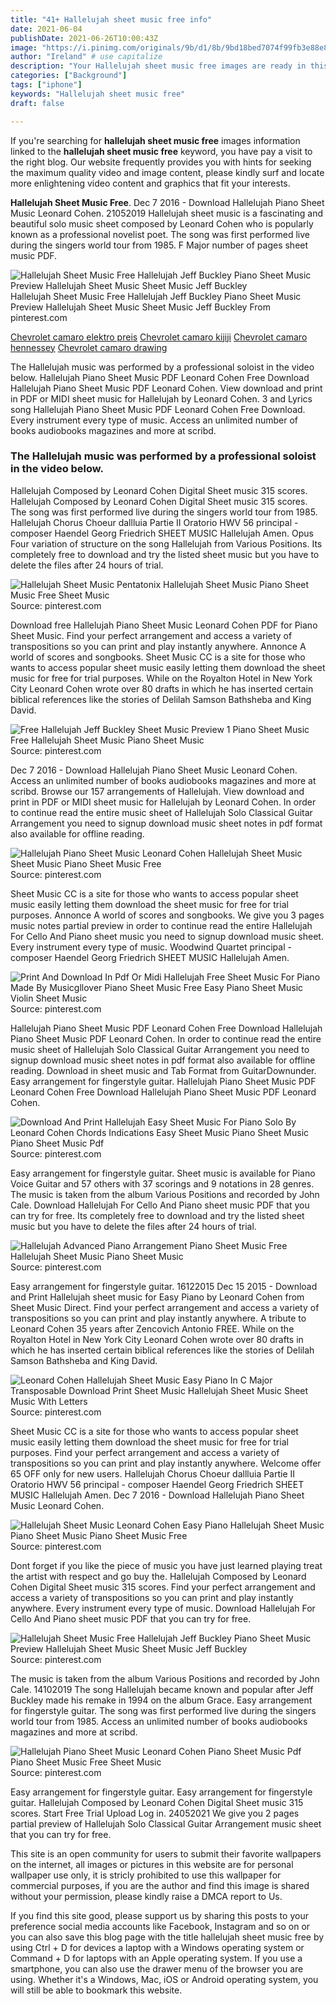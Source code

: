 ```yaml
---
title: "41+ Hallelujah sheet music free info"
date: 2021-06-04
publishDate: 2021-06-26T10:00:43Z
image: "https://i.pinimg.com/originals/9b/d1/8b/9bd18bed7074f99fb3e88e8135e97062.jpg"
author: "Ireland" # use capitalize
description: "Your Hallelujah sheet music free images are ready in this website. Hallelujah sheet music free are a topic that is being searched for and liked by netizens today. You can Download the Hallelujah sheet music free files here. Download all free photos and vectors."
categories: ["Background"]
tags: ["iphone"]
keywords: "Hallelujah sheet music free"
draft: false

---
```


If you're searching for **hallelujah sheet music free** images information linked to the **hallelujah sheet music free** keyword, you have pay a visit to the right  blog.  Our website frequently  provides you with  hints  for seeking  the maximum  quality video and image  content, please kindly surf and locate more enlightening video content and graphics  that fit your interests.

**Hallelujah Sheet Music Free**. Dec 7 2016 - Download Hallelujah Piano Sheet Music Leonard Cohen. 21052019 Hallelujah sheet music is a fascinating and beautiful solo music sheet composed by Leonard Cohen who is popularly known as a professional novelist poet. The song was first performed live during the singers world tour from 1985. F Major number of pages sheet music PDF.

![Hallelujah Sheet Music Free Hallelujah Jeff Buckley Piano Sheet Music Preview Hallelujah Sheet Music Sheet Music Jeff Buckley](https://i.pinimg.com/originals/81/1c/a1/811ca139e40477e4ab6adf5cadc696d2.png "Hallelujah Sheet Music Free Hallelujah Jeff Buckley Piano Sheet Music Preview Hallelujah Sheet Music Sheet Music Jeff Buckley")
Hallelujah Sheet Music Free Hallelujah Jeff Buckley Piano Sheet Music Preview Hallelujah Sheet Music Sheet Music Jeff Buckley From pinterest.com

[Chevrolet camaro elektro preis](/chevrolet-camaro-elektro-preis/)
[Chevrolet camaro kijiji](/chevrolet-camaro-kijiji/)
[Chevrolet camaro hennessey](/chevrolet-camaro-hennessey/)
[Chevrolet camaro drawing](/chevrolet-camaro-drawing/)

The Hallelujah music was performed by a professional soloist in the video below. Hallelujah Piano Sheet Music PDF Leonard Cohen Free Download Hallelujah Piano Sheet Music PDF Leonard Cohen. View download and print in PDF or MIDI sheet music for Hallelujah by Leonard Cohen. 3 and Lyrics song Hallelujah Piano Sheet Music PDF Leonard Cohen Free Download. Every instrument every type of music. Access an unlimited number of books audiobooks magazines and more at scribd.

### The Hallelujah music was performed by a professional soloist in the video below.

Hallelujah Composed by Leonard Cohen Digital Sheet music 315 scores. Hallelujah Composed by Leonard Cohen Digital Sheet music 315 scores. The song was first performed live during the singers world tour from 1985. Hallelujah Chorus Choeur dallluia Partie II Oratorio HWV 56 principal - composer Haendel Georg Friedrich SHEET MUSIC Hallelujah Amen. Opus Four variation of structure on the song Hallelujah from Various Positions. Its completely free to download and try the listed sheet music but you have to delete the files after 24 hours of trial.


![Hallelujah Sheet Music Pentatonix Hallelujah Sheet Music Piano Sheet Music Free Sheet Music](https://i.pinimg.com/736x/f0/db/a4/f0dba40a248eb7c8de2c714d38de8eba.jpg "Hallelujah Sheet Music Pentatonix Hallelujah Sheet Music Piano Sheet Music Free Sheet Music")
Source: pinterest.com

Download free Hallelujah Piano Sheet Music Leonard Cohen PDF for Piano Sheet Music. Find your perfect arrangement and access a variety of transpositions so you can print and play instantly anywhere. Annonce A world of scores and songbooks. Sheet Music CC is a site for those who wants to access popular sheet music easily letting them download the sheet music for free for trial purposes. While on the Royalton Hotel in New York City Leonard Cohen wrote over 80 drafts in which he has inserted certain biblical references like the stories of Delilah Samson Bathsheba and King David.

![Free Hallelujah Jeff Buckley Sheet Music Preview 1 Piano Sheet Music Free Hallelujah Sheet Music Piano Sheet Music](https://i.pinimg.com/originals/f2/da/d9/f2dad95cd8aaa3be6aa8d5a96be1ba75.png "Free Hallelujah Jeff Buckley Sheet Music Preview 1 Piano Sheet Music Free Hallelujah Sheet Music Piano Sheet Music")
Source: pinterest.com

Dec 7 2016 - Download Hallelujah Piano Sheet Music Leonard Cohen. Access an unlimited number of books audiobooks magazines and more at scribd. Browse our 157 arrangements of Hallelujah. View download and print in PDF or MIDI sheet music for Hallelujah by Leonard Cohen. In order to continue read the entire music sheet of Hallelujah Solo Classical Guitar Arrangement you need to signup download music sheet notes in pdf format also available for offline reading.

![Hallelujah Piano Sheet Music Leonard Cohen Hallelujah Sheet Music Sheet Music Piano Sheet Music Free](https://i.pinimg.com/originals/97/68/b0/9768b01346aca477b66890486553fbd0.jpg "Hallelujah Piano Sheet Music Leonard Cohen Hallelujah Sheet Music Sheet Music Piano Sheet Music Free")
Source: pinterest.com

Sheet Music CC is a site for those who wants to access popular sheet music easily letting them download the sheet music for free for trial purposes. Annonce A world of scores and songbooks. We give you 3 pages music notes partial preview in order to continue read the entire Hallelujah For Cello And Piano sheet music you need to signup download music sheet. Every instrument every type of music. Woodwind Quartet principal - composer Haendel Georg Friedrich SHEET MUSIC Hallelujah Amen.

![Print And Download In Pdf Or Midi Hallelujah Free Sheet Music For Piano Made By Musicgllover Piano Sheet Music Free Easy Piano Sheet Music Violin Sheet Music](https://i.pinimg.com/originals/03/f1/46/03f146fdb52c73fcce0540f8977105ba.jpg "Print And Download In Pdf Or Midi Hallelujah Free Sheet Music For Piano Made By Musicgllover Piano Sheet Music Free Easy Piano Sheet Music Violin Sheet Music")
Source: pinterest.com

Hallelujah Piano Sheet Music PDF Leonard Cohen Free Download Hallelujah Piano Sheet Music PDF Leonard Cohen. In order to continue read the entire music sheet of Hallelujah Solo Classical Guitar Arrangement you need to signup download music sheet notes in pdf format also available for offline reading. Download in sheet music and Tab Format from GuitarDownunder. Easy arrangement for fingerstyle guitar. Hallelujah Piano Sheet Music PDF Leonard Cohen Free Download Hallelujah Piano Sheet Music PDF Leonard Cohen.

![Download And Print Hallelujah Easy Sheet Music For Piano Solo By Leonard Cohen Chords Indications Easy Sheet Music Piano Sheet Music Piano Sheet Music Pdf](https://i.pinimg.com/originals/7a/db/8a/7adb8ac0c20307a5cc3f492d6f334c47.png "Download And Print Hallelujah Easy Sheet Music For Piano Solo By Leonard Cohen Chords Indications Easy Sheet Music Piano Sheet Music Piano Sheet Music Pdf")
Source: pinterest.com

Easy arrangement for fingerstyle guitar. Sheet music is available for Piano Voice Guitar and 57 others with 37 scorings and 9 notations in 28 genres. The music is taken from the album Various Positions and recorded by John Cale. Download Hallelujah For Cello And Piano sheet music PDF that you can try for free. Its completely free to download and try the listed sheet music but you have to delete the files after 24 hours of trial.

![Hallelujah Advanced Piano Arrangement Piano Sheet Music Free Hallelujah Sheet Music Piano Sheet Music](https://i.pinimg.com/originals/aa/e1/a3/aae1a34ce5dfa975c11138d6299c4c9e.png "Hallelujah Advanced Piano Arrangement Piano Sheet Music Free Hallelujah Sheet Music Piano Sheet Music")
Source: pinterest.com

Easy arrangement for fingerstyle guitar. 16122015 Dec 15 2015 - Download and Print Hallelujah sheet music for Easy Piano by Leonard Cohen from Sheet Music Direct. Find your perfect arrangement and access a variety of transpositions so you can print and play instantly anywhere. A tribute to Leonard Cohen 35 years after Zencovich Antonio FREE. While on the Royalton Hotel in New York City Leonard Cohen wrote over 80 drafts in which he has inserted certain biblical references like the stories of Delilah Samson Bathsheba and King David.

![Leonard Cohen Hallelujah Sheet Music Easy Piano In C Major Transposable Download Print Sheet Music Hallelujah Sheet Music Sheet Music With Letters](https://i.pinimg.com/originals/95/fe/e1/95fee14a507c9a6c7d335762812169f0.gif "Leonard Cohen Hallelujah Sheet Music Easy Piano In C Major Transposable Download Print Sheet Music Hallelujah Sheet Music Sheet Music With Letters")
Source: pinterest.com

Sheet Music CC is a site for those who wants to access popular sheet music easily letting them download the sheet music for free for trial purposes. Find your perfect arrangement and access a variety of transpositions so you can print and play instantly anywhere. Welcome offer 65 OFF only for new users. Hallelujah Chorus Choeur dallluia Partie II Oratorio HWV 56 principal - composer Haendel Georg Friedrich SHEET MUSIC Hallelujah Amen. Dec 7 2016 - Download Hallelujah Piano Sheet Music Leonard Cohen.

![Hallelujah Sheet Music Leonard Cohen Easy Piano Hallelujah Sheet Music Piano Sheet Music Piano Sheet Music Free](https://i.pinimg.com/originals/62/0a/b4/620ab41079f98e7ea726076056a6593d.png "Hallelujah Sheet Music Leonard Cohen Easy Piano Hallelujah Sheet Music Piano Sheet Music Piano Sheet Music Free")
Source: pinterest.com

Dont forget if you like the piece of music you have just learned playing treat the artist with respect and go buy the. Hallelujah Composed by Leonard Cohen Digital Sheet music 315 scores. Find your perfect arrangement and access a variety of transpositions so you can print and play instantly anywhere. Every instrument every type of music. Download Hallelujah For Cello And Piano sheet music PDF that you can try for free.

![Hallelujah Sheet Music Free Hallelujah Jeff Buckley Piano Sheet Music Preview Hallelujah Sheet Music Sheet Music Jeff Buckley](https://i.pinimg.com/originals/81/1c/a1/811ca139e40477e4ab6adf5cadc696d2.png "Hallelujah Sheet Music Free Hallelujah Jeff Buckley Piano Sheet Music Preview Hallelujah Sheet Music Sheet Music Jeff Buckley")
Source: pinterest.com

The music is taken from the album Various Positions and recorded by John Cale. 14102019 The song Hallelujah became known and popular after Jeff Buckley made his remake in 1994 on the album Grace. Easy arrangement for fingerstyle guitar. The song was first performed live during the singers world tour from 1985. Access an unlimited number of books audiobooks magazines and more at scribd.

![Hallelujah Piano Sheet Music Leonard Cohen Piano Sheet Music Pdf Piano Sheet Music Free Sheet Music](https://i.pinimg.com/originals/9b/d1/8b/9bd18bed7074f99fb3e88e8135e97062.jpg "Hallelujah Piano Sheet Music Leonard Cohen Piano Sheet Music Pdf Piano Sheet Music Free Sheet Music")
Source: pinterest.com

Easy arrangement for fingerstyle guitar. Easy arrangement for fingerstyle guitar. Hallelujah Composed by Leonard Cohen Digital Sheet music 315 scores. Start Free Trial Upload Log in. 24052021 We give you 2 pages partial preview of Hallelujah Solo Classical Guitar Arrangement music sheet that you can try for free.

This site is an open community for users to submit their favorite wallpapers on the internet, all images or pictures in this website are for personal wallpaper use only, it is stricly prohibited to use this wallpaper for commercial purposes, if you are the author and find this image is shared without your permission, please kindly raise a DMCA report to Us.

If you find this site good, please support us by sharing this posts to your preference social media accounts like Facebook, Instagram and so on or you can also save this blog page with the title hallelujah sheet music free by using Ctrl + D for devices a laptop with a Windows operating system or Command + D for laptops with an Apple operating system. If you use a smartphone, you can also use the drawer menu of the browser you are using. Whether it's a Windows, Mac, iOS or Android operating system, you will still be able to bookmark this website.

